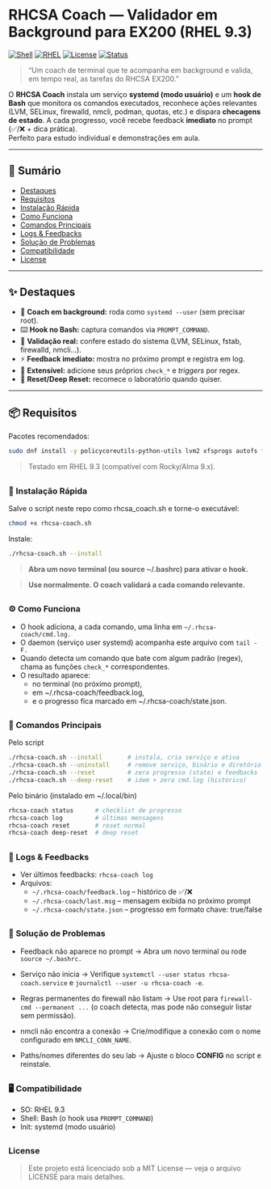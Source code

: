# RHCSA Coach — Validador em Background para EX200 (RHEL 9.3)

[![Shell](https://img.shields.io/badge/shell-bash-1f425f.svg)](https://www.gnu.org/software/bash/)
[![RHEL](https://img.shields.io/badge/RHEL-9.3-red.svg)](https://www.redhat.com/)
[![License](https://img.shields.io/badge/license-MIT-green.svg)](#license)
[![Status](https://img.shields.io/badge/status-active-success.svg)](#)

> “Um coach de terminal que te acompanha em background e valida, em tempo real, as tarefas do RHCSA EX200.”

O **RHCSA Coach** instala um serviço **systemd (modo usuário)** e um **hook de Bash** que monitora os comandos executados, reconhece ações relevantes (LVM, SELinux, firewalld, nmcli, podman, quotas, etc.) e dispara **checagens de estado**. A cada progresso, você recebe feedback **imediato** no prompt (✅/❌ + dica prática).  
Perfeito para estudo individual e demonstrações em aula.

---

## 📑 Sumário

- [Destaques](#-destaques)
- [Requisitos](#-requisitos)
- [Instalação Rápida](#-instalação-rápida)
- [Como Funciona](#-como-funciona)
- [Comandos Principais](#-comandos-principais)
- [Logs & Feedbacks](#-logs--feedbacks)
- [Solução de Problemas](#-solução-de-problemas)
- [Compatibilidade](#-compatibilidade)
- [License](#license)

---

## ✨ Destaques

- 🧠 **Coach em background:** roda como `systemd --user` (sem precisar root).
- ⌨️ **Hook no Bash:** captura comandos via `PROMPT_COMMAND`.
- 🔎 **Validação real:** confere estado do sistema (LVM, SELinux, fstab, firewalld, nmcli…).
- ⚡ **Feedback imediato:** mostra no próximo prompt e registra em log.
- 🧩 **Extensível:** adicione seus próprios `check_*` e *triggers* por regex.
- 🔁 **Reset/Deep Reset:** recomece o laboratório quando quiser.

---

## 📦 Requisitos

Pacotes recomendados:

```bash
sudo dnf install -y policycoreutils-python-utils lvm2 xfsprogs autofs firewalld chrony podman tar rsyslog
```
> Testado em RHEL 9.3 (compatível com Rocky/Alma 9.x).

##
### 🚀 Instalação Rápida

Salve o script neste repo como rhcsa_coach.sh e torne-o executável:
```bash
chmod +x rhcsa-coach.sh
```
Instale:
```bash
./rhcsa-coach.sh --install
```
>**Abra um novo terminal (ou source ~/.bashrc) para ativar o hook.**

>**Use normalmente. O coach validará a cada comando relevante.**

##
### ⚙️ Como Funciona
- O hook adiciona, a cada comando, uma linha em `~/.rhcsa-coach/cmd.log.`
- O daemon (serviço user systemd) acompanha este arquivo com `tail -F.`
- Quando detecta um comando que bate com algum padrão (regex), chama as funções `check_*` correspondentes.
- O resultado aparece:
  - no terminal (no próximo prompt),
  - em ~/.rhcsa-coach/feedback.log,
  - e o progresso fica marcado em ~/.rhcsa-coach/state.json.

##
### 🧰 Comandos Principais
Pelo script
```bash
./rhcsa-coach.sh --install       # instala, cria serviço e ativa
./rhcsa-coach.sh --uninstall     # remove serviço, binário e diretório
./rhcsa-coach.sh --reset         # zera progresso (state) e feedbacks
./rhcsa-coach.sh --deep-reset    # idem + zera cmd.log (histórico)
```
Pelo binário (instalado em ~/.local/bin)
```bash
rhcsa-coach status      # checklist de progresso
rhcsa-coach log         # últimas mensagens
rhcsa-coach reset       # reset normal
rhcsa-coach deep-reset  # deep reset
```
##
### 🧾 Logs & Feedbacks
- Ver últimos feedbacks: `rhcsa-coach log`
- Arquivos:
  - `~/.rhcsa-coach/feedback.log` – histórico de ✅/❌
  - `~/.rhcsa-coach/last.msg` – mensagem exibida no próximo prompt
  - `~/.rhcsa-coach/state.json` – progresso em formato chave: true/false
##
### 🧩 Solução de Problemas

- Feedback não aparece no prompt
  → Abra um novo terminal ou rode `source ~/.bashrc.`

- Serviço não inicia
  → Verifique `systemctl --user status rhcsa-coach.service` e `journalctl --user -u rhcsa-coach -e`.

- Regras permanentes do firewall não listam
  → Use root para `firewall-cmd --permanent ...` (o coach detecta, mas pode não conseguir listar sem permissão).

- nmcli não encontra a conexão
  → Crie/modifique a conexão com o nome configurado em `NMCLI_CONN_NAME`.

- Paths/nomes diferentes do seu lab
  → Ajuste o bloco **CONFIG** no script e reinstale.
##
### 🖥️ Compatibilidade
- SO: RHEL 9.3
- Shell: Bash (o hook usa `PROMPT_COMMAND`)
- Init: systemd (modo usuário)
##
### License
> Este projeto está licenciado sob a MIT License — veja o arquivo LICENSE para mais detalhes.
